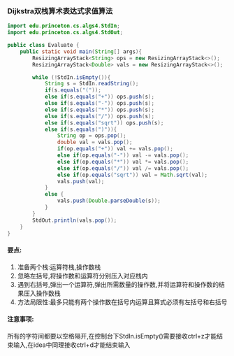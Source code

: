 ### Dijkstra双栈算术表达式求值算法

```Java
import edu.princeton.cs.algs4.StdIn;
import edu.princeton.cs.algs4.StdOut;

public class Evaluate {
    public static void main(String[] args){
        ResizingArrayStack<String> ops = new ResizingArrayStack<>();
        ResizingArrayStack<Double> vals = new ResizingArrayStack<>();

        while (!StdIn.isEmpty()){
            String s = StdIn.readString();
            if(s.equals("("));
            else if(s.equals("+")) ops.push(s);
            else if(s.equals("-")) ops.push(s);
            else if(s.equals("*")) ops.push(s);
            else if(s.equals("/")) ops.push(s);
            else if(s.equals("sqrt")) ops.push(s);
            else if(s.equals(")")){
                String op = ops.pop();
                double val = vals.pop();
                if(op.equals("+")) val += vals.pop();
                else if(op.equals("-")) val -= vals.pop();
                else if(op.equals("*")) val *= vals.pop();
                else if(op.equals("/")) val /= vals.pop();
                else if(op.equals("sqrt")) val = Math.sqrt(val);
                vals.push(val);
            }
            else {
                vals.push(Double.parseDouble(s));
            }
        }
        StdOut.println(vals.pop());
    }
}
```

#### 要点:
1. 准备两个栈:运算符栈,操作数栈
2. 忽略左括号,将操作数和运算符分别压入对应栈内
3. 遇到右括号,弹出一个运算符,弹出所需数量的操作数,并将运算符和操作数的结果压入操作数栈
4. 方法局限性:最多只能有两个操作数在括号内运算且算式必须有左括号和右括号

#### 注意事项:
所有的字符间都要以空格隔开,在控制台下StdIn.isEmpty()需要接收ctrl+z才能结束输入,在idea中同理接收ctrl+d才能结束输入

